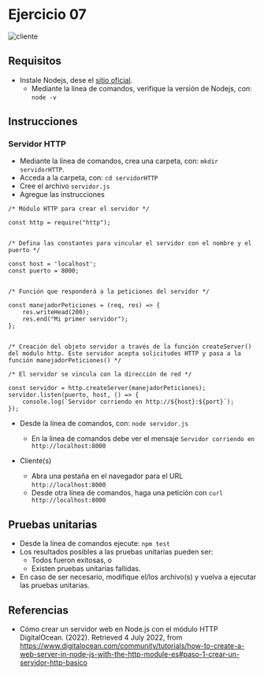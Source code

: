 # Ejercicio 07

![cliente](images/servidor.png)

## Requisitos

* Instale Nodejs, dese el [sitio oficial](https://nodejs.org/es/download/).
	- Mediante la línea de comandos, verifique la versión de Nodejs, con: `node -v`

## Instrucciones

### Servidor HTTP

* Mediante la línea de comandos, crea una carpeta, con: `mkdir servidorHTTP`.
* Acceda a la carpeta, con: `cd servidorHTTP`
* Cree el archivo `servidor.js`
* Agregue las instrucciones 

```
/* Módulo HTTP para crear el servidor */

const http = require("http");


/* Defina las constantes para vincular el servidor con el nombre y el puerto */

const host = 'localhost';
const puerto = 8000;


/* Función que responderá a la peticiones del servidor */

const manejadorPeticiones = (req, res) => {
    res.writeHead(200);
    res.end("Mi primer servidor");
};


/* Creación del objeto servidor a través de la función createServer() del módulo http. Este servidor acepta solicitudes HTTP y pasa a la función manejadorPeticiones() */

/* El servidor se vincula con la dirección de red */

const servidor = http.createServer(manejadorPeticiones);
servidor.listen(puerto, host, () => {
    console.log(`Servidor corriendo en http://${host}:${port}`);
});

```

* Desde la línea de comandos, con: `node servidor.js`
	- En la línea de comandos debe ver el mensaje `Servidor corriendo en http://localhost:8000`

* Cliente(s) 
	- Abra una pestaña en el navegador para el URL `http://localhost:8000`
	- Desde otra línea de comandos, haga una petición con `curl http://localhost:8000`


## Pruebas unitarias

* Desde la línea de comandos ejecute: `npm test`
* Los resultados posibles a las pruebas unitarias pueden ser: 
	+ Todos fueron exitosas, o
	+ Existen pruebas unitarias fallidas.
* En caso de ser necesario, modifique el/los archivo(s) y vuelva a ejecutar las pruebas unitarias. 

## Referencias 

* Cómo crear un servidor web en Node.js con el módulo HTTP DigitalOcean. (2022). Retrieved 4 July 2022, from https://www.digitalocean.com/community/tutorials/how-to-create-a-web-server-in-node-js-with-the-http-module-es#paso-1-crear-un-servidor-http-basico